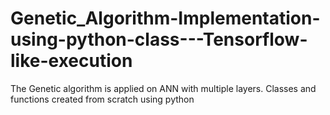 # Genetic_Algorithm-Implementation-using-python-class---Tensorflow-like-execution
The Genetic algorithm is applied on ANN with multiple layers. Classes and functions created from scratch using python
